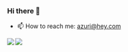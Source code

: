 ### Hi there 👋
- 📫 How to reach me: azuri@hey.com

<a href="#">
  <img align="left" src="https://github-readme-stats.vercel.app/api?username=azuri-gm&show_icons=true&theme=onedark" />
</a>
<a href="#">
  <img align="left" src="https://github-readme-stats.vercel.app/api/top-langs/?username=azuri-gm&hide=clojure,ruby&theme=onedark" />
</a>


<!--
**azuri-gm/azuri-gm** is a ✨ _special_ ✨ repository because its `README.md` (this file) appears on your GitHub profile.

Here are some ideas to get you started:

- 🔭 I’m currently working on ...
- 🌱 I’m currently learning ...
- 👯 I’m looking to collaborate on ...
- 🤔 I’m looking for help with ...
- 💬 Ask me about ...
- 📫 How to reach me: ...
- 😄 Pronouns: ...
- ⚡ Fun fact: ...
-->
